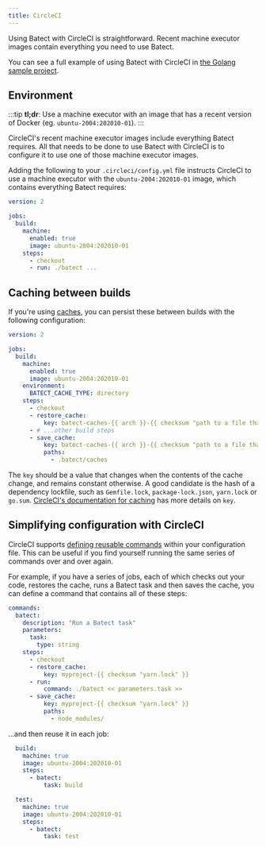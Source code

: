 ```yaml
---
title: CircleCI
---
```


Using Batect with CircleCI is straightforward. Recent machine executor images contain everything you need to use Batect.

You can see a full example of using Batect with CircleCI in [the Golang sample project](https://github.com/batect/batect-sample-golang).

## Environment

:::tip
**tl;dr**: Use a machine executor with an image that has a recent version of Docker (eg. `ubuntu-2004:202010-01`).
:::

CircleCI's recent machine executor images include everything Batect requires. All that needs to be done to use Batect
with CircleCI is to configure it to use one of those machine executor images.

Adding the following to your `.circleci/config.yml` file instructs CircleCI to use a machine executor with the `ubuntu-2004:202010-01` image,
which contains everything Batect requires:

```yaml
version: 2

jobs:
  build:
    machine:
      enabled: true
      image: ubuntu-2004:202010-01
    steps:
      - checkout
      - run: ./batect ...
```

## Caching between builds

If you're using [caches](../../concepts/caches.md), you can persist these between builds with the following configuration:

```yaml
version: 2

jobs:
  build:
    machine:
      enabled: true
      image: ubuntu-2004:202010-01
    environment:
      BATECT_CACHE_TYPE: directory
    steps:
      - checkout
      - restore_cache:
          key: batect-caches-{{ arch }}-{{ checksum "path to a file that uniquely identifies the contents of the caches" }}
      - # ...other build steps
      - save_cache:
          key: batect-caches-{{ arch }}-{{ checksum "path to a file that uniquely identifies the contents of the caches" }}
          paths:
            - .batect/caches
```

The `key` should be a value that changes when the contents of the cache change, and remains constant otherwise. A good candidate is the hash of a dependency lockfile,
such as `Gemfile.lock`, `package-lock.json`, `yarn.lock` or `go.sum`. [CircleCI's documentation for caching](https://circleci.com/docs/2.0/caching/) has
more details on `key`.

## Simplifying configuration with CircleCI

CircleCI supports [defining reusable commands](https://circleci.com/docs/2.0/reusing-config/#authoring-reusable-commands) within your configuration file.
This can be useful if you find yourself running the same series of commands over and over again.

For example, if you have a series of jobs, each of which checks out your code, restores the cache, runs a Batect task and then saves the cache, you can define a
command that contains all of these steps:

```yaml
commands:
  batect:
    description: "Run a Batect task"
    parameters:
      task:
        type: string
    steps:
      - checkout
      - restore_cache:
          key: myproject-{{ checksum "yarn.lock" }}
      - run:
          command: ./batect << parameters.task >>
      - save_cache:
          key: myproject-{{ checksum "yarn.lock" }}
          paths:
            - node_modules/
```

...and then reuse it in each job:

```yaml
  build:
    machine: true
    image: ubuntu-2004:202010-01
    steps:
      - batect:
          task: build

  test:
    machine: true
    image: ubuntu-2004:202010-01
    steps:
      - batect:
          task: test
```
